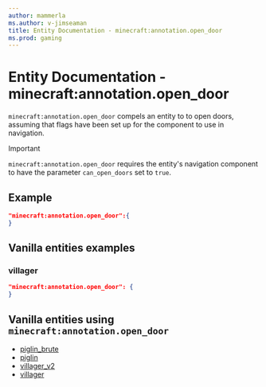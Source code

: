 ```yaml
---
author: mammerla
ms.author: v-jimseaman
title: Entity Documentation - minecraft:annotation.open_door
ms.prod: gaming
---
```


# Entity Documentation - minecraft:annotation.open_door

`minecraft:annotation.open_door` compels an entity to to open doors, assuming that flags have been set up for the component to use in navigation.

>[!IMPORTANT]
> `minecraft:annotation.open_door` requires the entity's navigation component to have the parameter `can_open_doors` set to `true`.

## Example

```json
"minecraft:annotation.open_door":{
}
```

## Vanilla entities examples

### villager

```json
"minecraft:annotation.open_door": {
}
```

## Vanilla entities using `minecraft:annotation.open_door`

- [piglin_brute](../../../../Source/VanillaBehaviorPack_Snippets/entities/piglin_brute.md)
- [piglin](../../../../Source/VanillaBehaviorPack_Snippets/entities/piglin.md)
- [villager_v2](../../../../Source/VanillaBehaviorPack_Snippets/entities/villager_v2.md)
- [villager](../../../../Source/VanillaBehaviorPack_Snippets/entities/villager.md)
